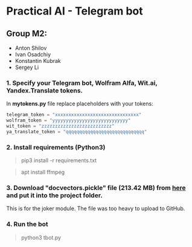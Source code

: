 # Practical AI - Telegram bot
## Group M2:
* Anton Shilov
* Ivan Osadchiy
* Konstantin Kubrak
* Sergey Li
### 1. Specify your Telegram bot, Wolfram Alfa, Wit.ai, Yandex.Translate tokens.
In **mytokens.py** file replace placeholders with your tokens:
```python
telegram_token = "xxxxxxxxxxxxxxxxxxxxxxxxxxxxxxx"
wolfram_token = "yyyyyyyyyyyyyyyyyyyyyyyyyyyy"
wit_token = "zzzzzzzzzzzzzzzzzzzzzzzzzz"
ya_translate_token = "qqqqqqqqqqqqqqqqqqqqqqqqqqqqq"
```
### 2. Install requirements (Python3)
> pip3 install -r requirements.txt

> apt install ffmpeg

### 3. Download "docvectors.pickle" file (213.42 MB) from [here](https://drive.google.com/file/d/1ef1llYF35FSQhtE-xhlv3P0cBlPccrw9/view?usp=sharing) and put it into the project folder.
This is for the joker module. The file was too heavy to upload to GitHub.

### 4. Run the bot
> python3 tbot.py

